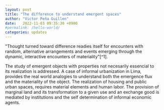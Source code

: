 ```yaml
---
layout: post
title: "The difference to understand emergent spaces"
author: "Victor Peña Guillen"
date:   2022-11-03 09:35:30 +0900
#permalink: /hello-world/
categories: updates
---
```


"Thought turned toward difference readies itself for encounters with random, alternative arrangements and events emerging through the dynamic, interactive encounters of materiality"[^1].

The study of emergent objects with properties not necesarily essencial to its realization is addressed.
A case of informal urbanization in Lima, provides the real world analogies to understand both the emergence flux and the materiality of the object.
The realization of housing and public urban spaces, requires material elements and human labor.
The provision of marginal land and its transformation to a given use and an exchange good is mediated by institutions and the self determination of informal economic agents.
